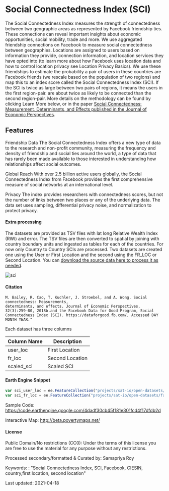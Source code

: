 # Social Connectedness Index (SCI)

The Social Connectedness Index measures the strength of connectedness between two geographic areas as represented by Facebook friendship ties. These connections can reveal important insights about economic opportunities, social mobility, trade and more. We use aggregated friendship connections on Facebook to measure social connectedness between geographies. Locations are assigned to users based on information they provide, connection information, and location services they have opted into (to learn more about how Facebook uses location data and how to control location privacy see Location Privacy Basics).   We use these friendships to estimate the probability a pair of users in these countries are Facebook friends (we rescale based on the population of two regions) and map this to an index score called the Social Connectedness Index (SCI). If the SCI is twice as large between two pairs of regions, it means the users in the first region-pair. are about twice as likely to be connected than the second region-pair. More details on the methodology can be found by clicking Learn More below, or in the paper [Social Connectedness: Measurement, Determinants, and Effects published in the Journal of Economic Perspectives](https://www.aeaweb.org/articles/pdf/doi/10.1257/jep.32.3.259).

## Features

Friendship Data
The Social Connectedness Index offers a new type of data to the research and non-profit community, measuring the frequency and density of friendship and social ties around the world, a type of data that has rarely been made available to those interested in understanding how relationships affect social outcomes.

Global Reach
With over 2.5 billion active users globally, the Social Connectedness Index from Facebook provides the first comprehensive measure of social networks at an international level.

Privacy
The index provides researchers with connectedness scores, but not the number of links between two places or any of the underlying data. The data set uses sampling, differential privacy noise, and normalization to protect privacy.

#### Extra processing
The datasets are provided as TSV files with lat long Relative Wealth Index (RWI) and error. The TSV files are then converted to spatial by joining with country boundary units and ingested as tables for each of the countries. For now only Country to Country SCIs are processed. Two datasets are created one using the User or First Location and the second using the FR_LOC or Second Location. You can [download the source data here to process it as needed](https://data.humdata.org/dataset/social-connectedness-index).

![sci](https://user-images.githubusercontent.com/6677629/115154756-170dd400-a042-11eb-8edf-a856d22d76b4.gif)

#### Citation

```
M. Bailey, R. Cao, T. Kuchler, J. Stroebel, and A. Wong. Social connectedness: Measurements,
determinants, and effects. Journal of Economic Perspectives, 32(3):259–80, 2018b.and the Facebook Data for Good Program, Social Connectedness Index (SCI). https://dataforgood.fb.com/, Accessed DAY MONTH YEAR."
```

Each dataset has three columns

|Column Name|Description    |
|-----------|---------------|
|user_loc   |First Location |
|fr_loc     |Second Location|
|scaled_sci |Scaled SCI     |


#### Earth Engine Snippet

```js
var sci_user_loc = ee.FeatureCollection("projects/sat-io/open-datasets/facebook/sci_user_loc");
var sci_fr_loc = ee.FeatureCollection("projects/sat-io/open-datasets/facebook/sci_fr_loc");
```

Sample Code: https://code.earthengine.google.com/4dadf30cb45f181e301fcd4f17dfdb2d

Interactive Map: http://beta.povertymaps.net/

#### License

Public Domain/No restrictions (CC0): Under the terms of this license you are free to use the material for any purpose without any restrictions.

Processed secondary/formatted & Curated by: Samapriya Roy

Keywords: : "Social Connectedness Index, SCI, Facebook, CIESIN, country,first location, second location"

Last updated: 2021-04-18
